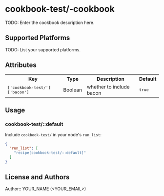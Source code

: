 # cookbook-test/-cookbook

TODO: Enter the cookbook description here.

## Supported Platforms

TODO: List your supported platforms.

## Attributes

<table>
  <tr>
    <th>Key</th>
    <th>Type</th>
    <th>Description</th>
    <th>Default</th>
  </tr>
  <tr>
    <td><tt>['cookbook-test/']['bacon']</tt></td>
    <td>Boolean</td>
    <td>whether to include bacon</td>
    <td><tt>true</tt></td>
  </tr>
</table>

## Usage

### cookbook-test/::default

Include `cookbook-test/` in your node's `run_list`:

```json
{
  "run_list": [
    "recipe[cookbook-test/::default]"
  ]
}
```

## License and Authors

Author:: YOUR_NAME (<YOUR_EMAIL>)

